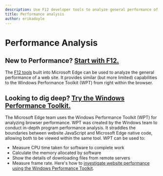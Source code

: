 ```yaml
---
description: Use F12 developer tools to analyze general performance of websites.
title: Performance analysis
author: erikadoyle
---
```


# Performance Analysis

## New to Performance? [Start with F12.](./f12-devtools-guide.md)
The [F12 tools](./f12-devtools-guide.md) built into Microsoft Edge can be used to analyze the general performance of a web site. It provides similar (but more limited) capabilities to the Windows Performance Toolkit (WPT) from right within the browser.

## Looking to dig deep? [Try the Windows Performance Toolkit.](./performance-analysis/windows-performance-toolkit.md)
The Microsoft Edge team uses the Windows Performance Toolkit (WPT) for analyzing browser performance. WPT was created by the Windows team to conduct in-depth program performance analysis. It straddles the boundaries between website JavaScript and Microsoft Edge native code, allowing both to be viewed within the same tool. WPT can be used to:
 - Measure CPU time taken for software to complete work
 - Calculate the memory allocated by software
 - Show the details of downloading files from remote servers
 - Measure frame rate.
 Here's how to [investigate website performance using the Windows Performance Toolkit](./performance-analysis/windows-performance-toolkit.md).
